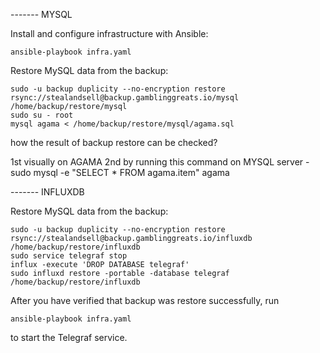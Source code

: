 ------- MYSQL


Install and configure infrastructure with Ansible:

    ansible-playbook infra.yaml

Restore MySQL data from the backup:

    sudo -u backup duplicity --no-encryption restore rsync://stealandsell@backup.gamblinggreats.io/mysql /home/backup/restore/mysql
    sudo su - root
    mysql agama < /home/backup/restore/mysql/agama.sql

how the result of backup restore can be checked?

1st visually on AGAMA
2nd  by running this command on MYSQL server - sudo mysql -e "SELECT * FROM agama.item" agama


------- INFLUXDB

Restore MySQL data from the backup:

    sudo -u backup duplicity --no-encryption restore rsync://stealandsell@backup.gamblinggreats.io/influxdb /home/backup/restore/influxdb
    sudo service telegraf stop
    influx -execute 'DROP DATABASE telegraf'
    sudo influxd restore -portable -database telegraf /home/backup/restore/influxdb
    

After you have verified that backup was restore successfully, run

    ansible-playbook infra.yaml 
    
to start the Telegraf service.
